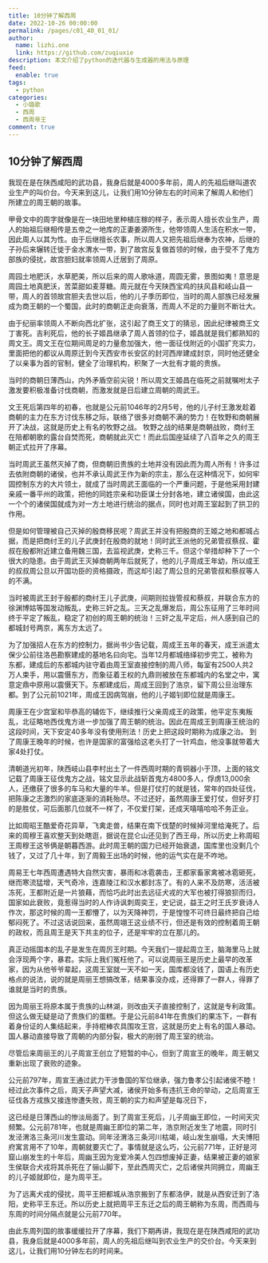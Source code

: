 ```yaml
---
title: 10分钟了解西周
date: 2022-10-26 00:00:00
permalink: /pages/c01_40_01_01/
author: 
  name: lizhi.one
  link: https://github.com/zuqiuxie
description: 本文介绍了python的迭代器与生成器的用法与原理
feed: 
  enable: true
tags: 
  - python
categories: 
  - 小璐歌
  - 西周
  - 西周帝王
comment: true
---
```

## 10分钟了解西周

我现在是在陕西咸阳的武功县，我身后就是4000多年前，周人的先祖后继叫道农业生产的叫价台。今天来到这儿，让我们用10分钟左右的时间来了解周人和他们所建立的周王朝的故事。

甲骨文中的周字就像是在一块田地里种植庄稼的样子，表示周人擅长农业生产，周人的始祖后继相传是五帝之一地库的正妻姜源所生，他带领周人生活在积水一带，因此周人以其为性。由于后继擅长农事，所以周人又把先祖后继奉为农神，后继的子孙后来辗转迁徙于金水渭水一带，到了故宫反复做首领的时候，由于受不了鬼方部族的侵扰，故宫胆妇就率领周人迁居到了周原。

周园土地肥沃，水草肥美，所以后来的周人歌咏道，周圆无雾，景图如夷！意思是周园土地真肥沃，苦菜甜如麦芽糖。周元就在今天陕西宝鸡的扶风县和岐山县一带，周人的首领故宫胆夫去世以后，他的儿子季历即位，当时的周人部族已经发展成为商王朝的一个蜀国，此时的商朝正走向衰落，而周人不足的力量则不断壮大。

由于纪丽率领周人不断向西北扩张，这引起了商王文丁的猜忌，因此纪律被商王文丁害死。吉利死后，他的长子姬昌继承了周人首领的位子，姬昌就是我们都熟知的周文王。周文王在位期间周足的力量愈加强大，他一面征伐附近的小国扩充实力，里面把他的都议从周原迁到今天西安市长安区的封河西岸建成封京，同时他还健全了以亲事为首的官制，健全了治理机构，积聚了一大批有才能的贵族。

当时的商朝日薄西山，内外矛盾空前尖锐！所以周文王姬昌在临死之前就嘱咐太子激发要积极准备讨伐商朝，而激发就是日后建立周朝的周武王。

文王死后第四年的初春，也就是公元前1046年的2月5号，他的儿子纣王激发趁着商朝的主力在东方讨伐东移之际，联络了很多对商朝不满的势力！在牧野和商朝展开了决战，这就是历史上有名的牧野之战。
牧野之战的结果是商朝战败，商纣王在陪都朝歌的露台自焚而死，商朝就此灭亡！而此后国座延续了八百年之久的周王朝正式拉开了序幕。

当时周武王虽然灭掉了商，但商朝旧贵族的土地并没有因此而为周人所有！许多过去依附商朝的诸侯，也并不承认周武王作为新的宗主，那么在这种情况下，如何牢固控制东方的大片领土，就成了当时周武王面临的一个严重问题，于是他采用封建亲戚一番平州的政策，把他的同姓宗亲和功臣谋士分封各地，建立诸侯国，由此这一个个的诸侯国就成为对一方土地进行统治的据点，同时也对周王室起到了拱卫的作用。

但是如何管理被自己灭掉的殷商移民呢？周武王并没有把殷商的王姬之地和都城占据，而是把商纣王的儿子武庚封在殷商的就地！同时武王派他的兄弟管叔蔡叔、霍叔在殷都附近建立备用魏三国，去监视武庚，史称三千。但这个举措却种下了一个很大的隐患。由于周武王灭掉商朝两年后就死了，他的儿子周成王年幼，所以成王的叔叔周公旦以开国功臣的资格摄政，而这却引起了周公旦的兄弟管叔和蔡叔等人的不满。

当时被周武王封于殷都的商纣王儿子武庚，间期则拉拢管叔和蔡叔，并联合东方的徐渊博姑等国发动叛乱，史称三奸之乱。三天之乱爆发后，周公东征用了三年时间终于平定了叛乱，稳定了初创的周王朝的统治！三奸之乱平定后，州人感到自己的都城封号两京，离东方太远了。

为了加强招人在东方的控制力，据尚书少告记载，周成王五年的春天，成王派遣太保少公前往洛邑勘察建成的基地名曰向宅。当年12月都城络绎初步完工，被称为东都，建成后的东都城内驻守着由周王室直接控制的周八师，每室有2500人共2万人束手，用以震慑东方，而象征着王权的九鼎则被放在东都城内的名堂之中，寓意定鼎中原用以震慑天下。东都建成后，周成王回到了浩京，留下周公旦治理东都。到了公元前1021年，周成王因病驾崩，他的儿子姬钊即位就是周康王。

周康王在少宫室和毕恭高的辅佐下，继续推行父亲周成王的政策，他平定东夷叛乱，北征略地西伐鬼方进一步加强了周王朝的统治。因此在周成王到周康王统治的这段时间，天下安定40多年没有使用刑法！历史上把这段时期称为成康之治。
到了周康王晚年的时候，也许是国家的富强给这老头打了一针鸡血，他没事就带着大家4处打仗。

清朝道光初年，陕西岐山县李村出土了一件西周时期的青铜器小于顶，上面的铭文记载了周康王征伐鬼方之战，铭文显示此战斩首鬼方4800多人，俘虏13,000余人，还缴获了很多的车马和大量的牛羊。但是打仗打的就是钱，常年的四处征伐，把陈康之志激烈的家底逐渐的消耗殆尽。不过还好，虽然周康王爱打仗，但好歹打的是胜仗，可后面那几位就不一样了，不仅爱打架，还成天嘻嘻哈哈不务正业。

比如周昭王酷爱奇花异草，飞禽走兽，结果在南下伐楚的时候掉河里给淹死了。后来的周穆王喜欢整天到处瞎逛，据说在昆仑山还见到了西王母，所以历史上称周昭王周穆王这爷俩是朝暮西游。此时周王朝的国力已经开始衰退，国库里也没剩几个钱了，又过了几十年，到了周毅王出场的时候，他的运气实在是不咋地。

周易王七年西周遭遇特大自然灾害，暴雨和冰雹袭击，王都家畜家禽被冰雹砸死，继而寒流猛增，天气奇冷，连嘉陵江和汉水都封冻了。有的人来不及防寒，活活被冻死，王都附近是一片狼藉，而恰巧此时出去远征犬戎的大军也被打得狼狈而归，国家如此衰败，竟惹得当时的人作诗讽刺周奕王，史记说，益王之时王氏岁衰诗人作次，那这时候的周一王都懵了，以为天降神罚，于是惶惶不可终日最终把自己给郁闷死了。不过这话说回来，虽然周翊王这业绩不行，但还是有效的控制着周王朝的政权，而且周王是天下共主的位子，还是牢牢的立在那儿的。

真正动摇国本的乱子是发生在周厉王时期。今天我们一提起周立王，脑海里马上就会浮现两个字，暴君。实际上我们冤枉他了。可以说周丽王是历史上最早的改革家，因为从他爷爷辈起，这周王室就一天不如一天，国库都没钱了，国语上有历史格点的说法，说的就是周丽王想搞改革，结果事没办成，还得罪了一群人，得罪了谁就是当时的贵族。

因为周丽王将原本属于贵族的山林湖，则改由天子直接控制了，这就是专利政策。但这么做无疑是动了贵族们的蛋糕。于是公元前841年在贵族们的果冻下，一群有着身份证的人集结起来，手持棍棒农具围攻王宫，这就是历史上有名的国人暴动。国人暴动直接导致了周朝的内部分裂，极大的削弱了周王室的统治。

尽管后来周丽王的儿子周宣王创立了短暂的中心，但到了周宣王的晚年，周王朝又重新出现了衰败的迹象。

公元前797年，周宣王通过武力干涉鲁国的军位继承，强力鲁孝公引起诸侯不睦！经过此次事件之后，周天子声望大减，诸侯开始多有违抗王命的举动，之后周宣王征伐各方戎族又接连惨遭失败，周王朝的实力和声望是每况日下，

这已经是日薄西山的惨淡局面了。到了周宣王死后，儿子周幽王即位，一时间天灾频繁。公元前781年，也就是周幽王即位的第二年，浩京附近发生了地震，同时引发泾渭洛三条河川发生震动。同年泾渭洛三条河川枯竭，岐山发生崩塌，大夫博阳府寓言用不了10年，周朝就要灭亡了。事情就是这么巧，公元前771年，正好是河窟山崩发生的十年后，周幽王因为宠爱冷美人包四想废掉正妻，结果被正妻的娘家生侯联合犬戎将其杀死在了骊山脚下，至此西周灭亡，之后诸侯共同拥立，周幽王的儿子姬就即位，是为周平王。

为了远离犬戎的侵扰，周平王把都城从浩京搬到了东都洛伊，就是从西安迁到了洛阳，史称平王东迁。所以历史上就把周平王东迁之后的周王朝称为东周，而西周与东周的时间分隔点就是公元前770年。

由此东周列国的故事缓缓拉开了序幕，我们下期再讲，我现在是在陕西咸阳的武功县，我身后就是4000多年前，周人的先祖后继叫到农业生产的交价台。今天来到这儿，让我们用10分钟左右的时间来。
